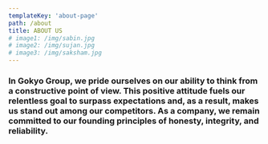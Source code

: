 ```yaml
---
templateKey: 'about-page'
path: /about
title: ABOUT US
# image1: /img/sabin.jpg
# image2: /img/sujan.jpg
# image3: /img/saksham.jpg
---
```


### In Gokyo Group, we pride ourselves on our ability to think from a constructive point of view. This positive attitude fuels our relentless goal to surpass expectations and, as a result, makes us stand out among our competitors. As a company, we remain committed to our founding principles of honesty, integrity, and reliability.
